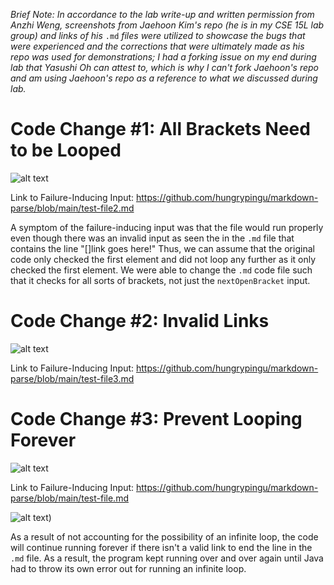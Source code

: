 *Brief Note: In accordance to the lab write-up and written permission from Anzhi Weng, screenshots from Jaehoon Kim's repo (he is in my CSE 15L lab group) and links of his* ```.md``` *files were utilized to showcase the bugs that were experienced and the corrections that were ultimately made as his repo was used for demonstrations; I had a forking issue on my end during lab that Yasushi Oh can attest to, which is why I can't fork Jaehoon's repo and am using Jaehoon's repo as a reference to what we discussed during lab.*

# Code Change #1: All Brackets Need to be Looped

![alt text](https://user-images.githubusercontent.com/81746604/151634257-f6ac42e4-fd30-428a-9e7a-9e0e52900c74.png)

Link to Failure-Inducing Input: https://github.com/hungrypingu/markdown-parse/blob/main/test-file2.md

A symptom of the failure-inducing input was that the file would run properly even though there was an invalid input as seen the in the ```.md``` file that contains the line "[]link goes here!" Thus, we can assume that the original code only checked the first element and did not loop any further as it only checked the first element. We were able to change the ```.md``` code file such that it checks for all sorts of brackets, not just the ```nextOpenBracket``` input.


# Code Change #2: Invalid Links
![alt text](https://user-images.githubusercontent.com/81746604/151636944-99aecdcb-9517-4596-ab24-277f8c604e42.png)

Link to Failure-Inducing Input: https://github.com/hungrypingu/markdown-parse/blob/main/test-file3.md



# Code Change #3: Prevent Looping Forever
![alt text](https://user-images.githubusercontent.com/81746604/151633182-dfd1e949-9144-4948-95cf-1601d0ba9d82.png)

Link to Failure-Inducing Input: https://github.com/hungrypingu/markdown-parse/blob/main/test-file.md

![alt text](https://user-images.githubusercontent.com/81746604/151635904-61b9e92e-ddd2-4790-a375-6732eefc5c25.png))

As a result of not accounting for the possibility of an infinite loop, the code will continue running forever if there isn't a valid link to end the line in the ```.md``` file. As a result, the program kept running over and over again until Java had to throw its own error out for running an infinite loop.




